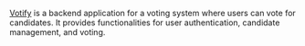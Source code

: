 [Votify](url) is a backend application for a voting system where users can vote for candidates. It provides functionalities for user authentication, candidate management, and voting.
